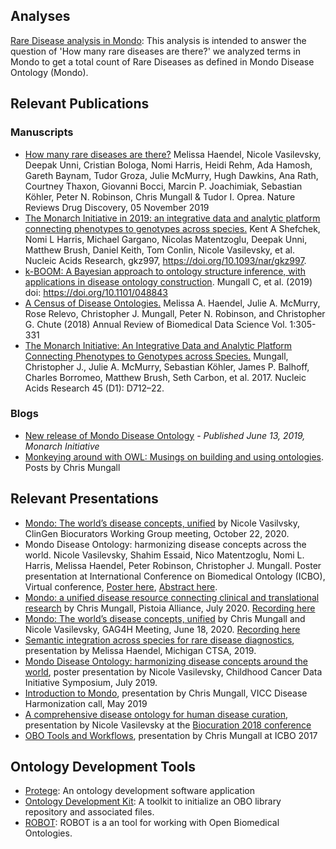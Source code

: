 ---
---
## Analyses

[Rare Disease analysis in Mondo](https://mondo.monarchinitiative.org/pages/analysis/): This analysis is intended to answer the question of 'How many rare diseases are there?' we analyzed terms in Mondo to get a total count of Rare Diseases as defined in Mondo Disease Ontology (Mondo).

## Relevant Publications

### Manuscripts

- [How many rare diseases are there?](https://www.nature.com/articles/d41573-019-00180-y) Melissa Haendel, Nicole Vasilevsky, Deepak Unni, Cristian Bologa, Nomi Harris, Heidi Rehm, Ada Hamosh, Gareth Baynam, Tudor Groza, Julie McMurry, Hugh Dawkins, Ana Rath, Courtney Thaxon, Giovanni Bocci, Marcin P. Joachimiak, Sebastian Köhler, Peter N. Robinson, Chris Mungall & Tudor I. Oprea. Nature Reviews Drug Discovery, 05 November 2019
- [The Monarch Initiative in 2019: an integrative data and analytic platform connecting phenotypes to genotypes across species.](https://academic.oup.com/nar/advance-article/doi/10.1093/nar/gkz997/5614574#170074726) Kent A Shefchek, Nomi L Harris, Michael Gargano, Nicolas Matentzoglu, Deepak Unni, Matthew Brush, Daniel Keith, Tom Conlin, Nicole Vasilevsky, et al. Nucleic Acids Research, gkz997, https://doi.org/10.1093/nar/gkz997. 
- [k-BOOM: A Bayesian approach to ontology structure inference, with applications in disease ontology construction](https://www.biorxiv.org/content/10.1101/048843v3). Mungall C, et al. (2019) doi: https://doi.org/10.1101/048843
- [A Census of Disease Ontologies.](https://www.annualreviews.org/doi/10.1146/annurev-biodatasci-080917-013459) Melissa A. Haendel, Julie A. McMurry, Rose Relevo, Christopher J. Mungall, Peter N. Robinson, and Christopher G. Chute (2018) Annual Review of Biomedical Data Science Vol. 1:305-331
- [The Monarch Initiative: An Integrative Data and Analytic Platform Connecting Phenotypes to Genotypes across Species.](https://academic.oup.com/nar/article/45/D1/D712/2605791) Mungall, Christopher J., Julie A. McMurry, Sebastian Köhler, James P. Balhoff, Charles Borromeo, Matthew Brush, Seth Carbon, et al. 2017.  Nucleic Acids Research 45 (D1): D712–22.

### Blogs
- [New release of Mondo Disease Ontology](https://medium.com/@MonarchInit/new-release-of-mondo-disease-ontology-9a48521353e3) - _Published June 13, 2019, Monarch Initiative_
- [Monkeying around with OWL: Musings on building and using ontologies](https://douroucouli.wordpress.com/). Posts by Chris Mungall

## Relevant Presentations
- [Mondo: The world’s disease concepts, unified](https://figshare.com/articles/presentation/Mondo_The_world_s_disease_concepts_unified/13132883) by Nicole Vasilvsky, ClinGen Biocurators Working Group meeting, October 22, 2020. 
- Mondo Disease Ontology: harmonizing disease concepts across the world. Nicole Vasilevsky, Shahim Essaid, Nico Matentzoglu, Nomi L. Harris, Melissa Haendel, Peter Robinson, Christopher J. Mungall. Poster presentation at International Conference on Biomedical Ontology (ICBO), Virtual conference, [Poster here](https://icbo2020.inf.unibz.it/posters/), [Abstract here](http://www.informatik.uni-leipzig.de/~loebe/tmp/ICBO2020/abstractY.pdf).
- [Mondo: a unified disease resource connecting clinical and translational research](https://docs.google.com/presentation/d/18zlo3nK8FQ9NXrgs9CfbtVVw2rc2wLTO1G0ZdipXE1M/edit#slide=id.p1) by Chris Mungall, Pistoia Alliance, July 2020. [Recording here](https://register.gotowebinar.com/recording/recordingView?webinarKey=6109611589629075212&registrantEmail=vasilevs%40ohsu.edu)
- [Mondo: The world’s disease concepts, unified](https://docs.google.com/presentation/d/19TCj_8H6wiJNFfw2fqfKEFLj3A1_FSA7pxkh5CogL0Q/edit#slide=id.p1) by Chris Mungall and Nicole Vasilevsky, GAG4H Meeting, June 18, 2020. [Recording here](https://us02web.zoom.us/rec/play/uZwsJOyqrzM3EtGU5QSDVP95W468J_msgSZI-6IFxEewW3gBZlagYeMQNuYf7XfD9wSBfvR1vrguraG5)
- [Semantic integration across species for rare disease diagnostics](https://docs.google.com/presentation/d/1PADYOYOLmYjJh1k3lVR7j9TQHKpgJb6n_OERTgy5M6U/edit#slide=id.g61762ceb2f_0_0), presentation by Melissa Haendel, Michigan CTSA, 2019.
- [Mondo Disease Ontology: harmonizing disease concepts around the world](https://figshare.com/articles/Mondo_Disease_Ontology_harmonizing_disease_concepts_around_the_world/8980037), poster presentation by Nicole Vasilevsky, Childhood Cancer Data Initiative Symposium, July 2019.
- [Introduction to Mondo](https://docs.google.com/presentation/d/1P6UTsMPt-FYrdMTuUCiS2AsnLAeRAdqNQVcbVavXibM/edit#slide=id.p1), presentation by Chris Mungall, VICC Disease Harmonization call, May 2019
- [A comprehensive disease ontology for human disease curation](https://figshare.com/articles/A_comprehensive_disease_ontology_for_human_disease_curation/6141551/1), presentation by Nicole Vasilevsky at the [Biocuration 2018 conference](http://biocuration2018.cn/biocuration2018/)
- [OBO Tools and Workflows](https://docs.google.com/presentation/d/1JPAaDl6Nitxet9NVqWI30eIygcerYAjdMIGmxbRtIn0/edit#slide=id.p), presentation by Chris Mungall at ICBO 2017

## Ontology Development Tools

- [Protege](https://protege.stanford.edu/): An ontology development software application
- [Ontology Development Kit](https://github.com/INCATools/ontology-development-kit): A toolkit to initialize an OBO library repository and associated files.
- [ROBOT](http://robot.obolibrary.org/): ROBOT is a an tool for working with Open Biomedical Ontologies.


